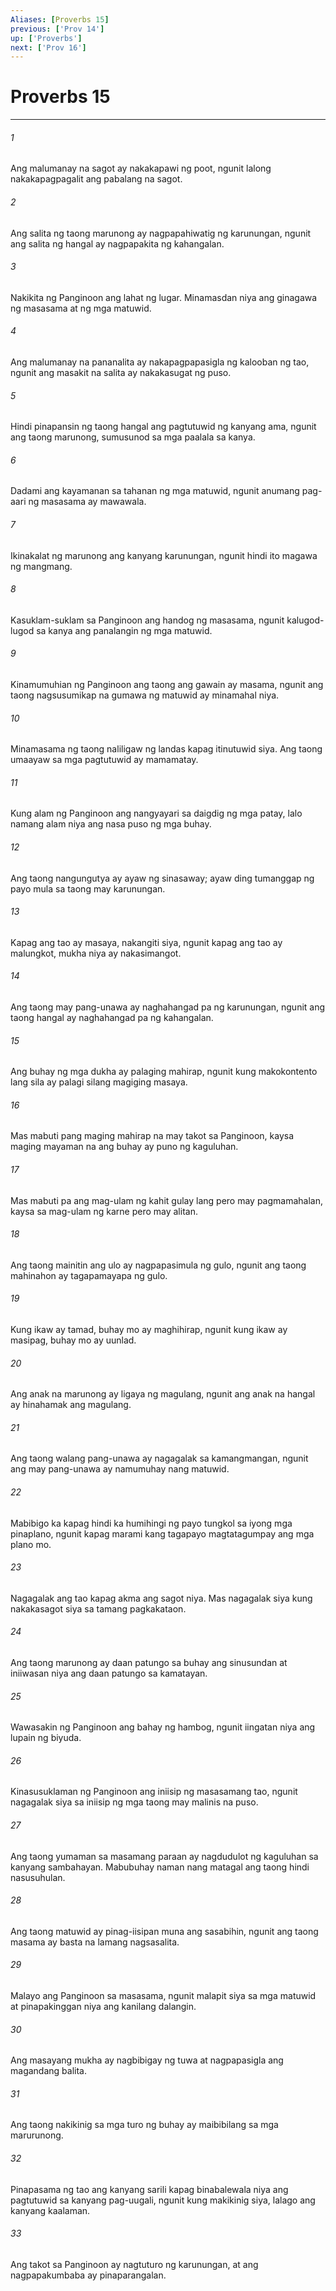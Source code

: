 ```yaml
---
Aliases: [Proverbs 15]
previous: ['Prov 14']
up: ['Proverbs']
next: ['Prov 16']
---
```

# Proverbs 15

***






















###### 1 










Ang malumanay na sagot ay nakakapawi ng poot, ngunit lalong nakakapagpagalit ang pabalang na sagot. 





















###### 2 










Ang salita ng taong marunong ay nagpapahiwatig ng karunungan, ngunit ang salita ng hangal ay nagpapakita ng kahangalan. 





















###### 3 










Nakikita ng Panginoon ang lahat ng lugar. Minamasdan niya ang ginagawa ng masasama at ng mga matuwid. 





















###### 4 










Ang malumanay na pananalita ay nakapagpapasigla ng kalooban ng tao, ngunit ang masakit na salita ay nakakasugat ng puso. 





















###### 5 










Hindi pinapansin ng taong hangal ang pagtutuwid ng kanyang ama, ngunit ang taong marunong, sumusunod sa mga paalala sa kanya. 





















###### 6 










Dadami ang kayamanan sa tahanan ng mga matuwid, ngunit anumang pag-aari ng masasama ay mawawala. 





















###### 7 










Ikinakalat ng marunong ang kanyang karunungan, ngunit hindi ito magawa ng mangmang. 





















###### 8 










Kasuklam-suklam sa Panginoon ang handog ng masasama, ngunit kalugod-lugod sa kanya ang panalangin ng mga matuwid. 





















###### 9 










Kinamumuhian ng Panginoon ang taong ang gawain ay masama, ngunit ang taong nagsusumikap na gumawa ng matuwid ay minamahal niya. 





















###### 10 










Minamasama ng taong naliligaw ng landas kapag itinutuwid siya. Ang taong umaayaw sa mga pagtutuwid ay mamamatay. 





















###### 11 










Kung alam ng Panginoon ang nangyayari sa daigdig ng mga patay, lalo namang alam niya ang nasa puso ng mga buhay. 





















###### 12 










Ang taong nangungutya ay ayaw ng sinasaway; ayaw ding tumanggap ng payo mula sa taong may karunungan. 





















###### 13 










Kapag ang tao ay masaya, nakangiti siya, ngunit kapag ang tao ay malungkot, mukha niya ay nakasimangot. 





















###### 14 










Ang taong may pang-unawa ay naghahangad pa ng karunungan, ngunit ang taong hangal ay naghahangad pa ng kahangalan. 





















###### 15 










Ang buhay ng mga dukha ay palaging mahirap, ngunit kung makokontento lang sila ay palagi silang magiging masaya. 





















###### 16 










Mas mabuti pang maging mahirap na may takot sa Panginoon, kaysa maging mayaman na ang buhay ay puno ng kaguluhan. 





















###### 17 










Mas mabuti pa ang mag-ulam ng kahit gulay lang pero may pagmamahalan, kaysa sa mag-ulam ng karne pero may alitan. 





















###### 18 










Ang taong mainitin ang ulo ay nagpapasimula ng gulo, ngunit ang taong mahinahon ay tagapamayapa ng gulo. 





















###### 19 










Kung ikaw ay tamad, buhay mo ay maghihirap, ngunit kung ikaw ay masipag, buhay mo ay uunlad. 





















###### 20 










Ang anak na marunong ay ligaya ng magulang, ngunit ang anak na hangal ay hinahamak ang magulang. 





















###### 21 










Ang taong walang pang-unawa ay nagagalak sa kamangmangan, ngunit ang may pang-unawa ay namumuhay nang matuwid. 





















###### 22 










Mabibigo ka kapag hindi ka humihingi ng payo tungkol sa iyong mga pinaplano, ngunit kapag marami kang tagapayo magtatagumpay ang mga plano mo. 





















###### 23 










Nagagalak ang tao kapag akma ang sagot niya. Mas nagagalak siya kung nakakasagot siya sa tamang pagkakataon. 





















###### 24 










Ang taong marunong ay daan patungo sa buhay ang sinusundan at iniiwasan niya ang daan patungo sa kamatayan. 





















###### 25 










Wawasakin ng Panginoon ang bahay ng hambog, ngunit iingatan niya ang lupain ng biyuda. 





















###### 26 










Kinasusuklaman ng Panginoon ang iniisip ng masasamang tao, ngunit nagagalak siya sa iniisip ng mga taong may malinis na puso. 





















###### 27 










Ang taong yumaman sa masamang paraan ay nagdudulot ng kaguluhan sa kanyang sambahayan. Mabubuhay naman nang matagal ang taong hindi nasusuhulan. 





















###### 28 










Ang taong matuwid ay pinag-iisipan muna ang sasabihin, ngunit ang taong masama ay basta na lamang nagsasalita. 





















###### 29 










Malayo ang Panginoon sa masasama, ngunit malapit siya sa mga matuwid at pinapakinggan niya ang kanilang dalangin. 





















###### 30 










Ang masayang mukha ay nagbibigay ng tuwa at nagpapasigla ang magandang balita. 





















###### 31 










Ang taong nakikinig sa mga turo ng buhay ay maibibilang sa mga marurunong. 





















###### 32 










Pinapasama ng tao ang kanyang sarili kapag binabalewala niya ang pagtutuwid sa kanyang pag-uugali, ngunit kung makikinig siya, lalago ang kanyang kaalaman. 





















###### 33 










Ang takot sa Panginoon ay nagtuturo ng karunungan, at ang nagpapakumbaba ay pinaparangalan.
